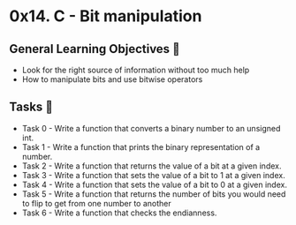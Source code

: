 # 0x14. C - Bit manipulation

## General Learning Objectives :speech_balloon:
* Look for the right source of information without too much help
* How to manipulate bits and use bitwise operators

## Tasks :hocho:
* Task 0 - Write a function that converts a binary number to an unsigned int.
* Task 1 - Write a function that prints the binary representation of a number.
* Task 2 - Write a function that returns the value of a bit at a given index.
* Task 3 - Write a function that sets the value of a bit to 1 at a given index.
* Task 4 - Write a function that sets the value of a bit to 0 at a given index.
* Task 5 - Write a function that returns the number of bits you would need to flip to get from one number to another
* Task 6 - Write a function that checks the endianness.
